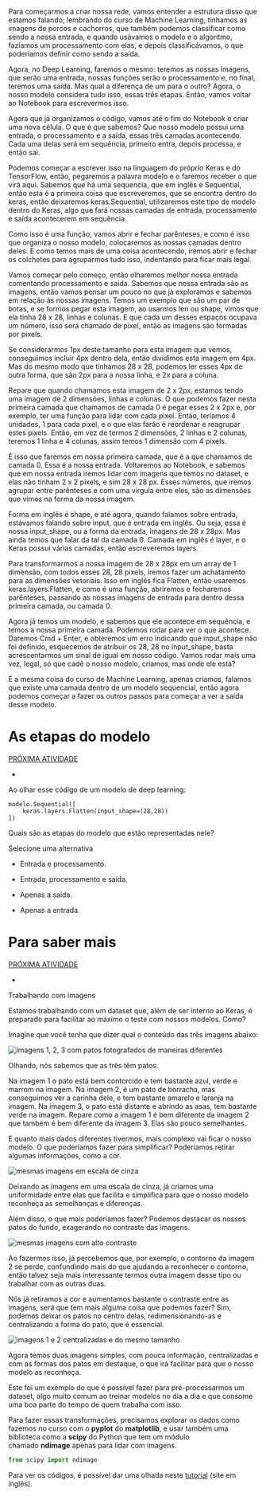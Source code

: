 Para começarmos a criar nossa rede, vamos entender a estrutura disso que estamos falando; lembrando do curso de Machine Learning, tínhamos as imagens de porcos e cachorros, que também podemos classificar como sendo a nossa entrada, e quando usávamos o modelo e o algoritmo, fazíamos um processamento com elas, e depois classificávamos, o que poderíamos definir como sendo a saída.

Agora, no Deep Learning, faremos o mesmo: teremos as nossas imagens, que serão uma entrada, nossas funções serão o processamento e, no final, teremos uma saída. Mas qual a diferença de um para o outro? Agora, o nosso modelo considera tudo isso, essas três etapas. Então, vamos voltar ao Notebook para escrevermos isso.

Agora que já organizamos o código, vamos até o fim do Notebook e criar uma nova célula. O que é que sabemos? Que nosso modelo possui uma entrada, o processamento e a saída, essas três camadas acontecendo. Cada uma delas será em sequência, primeiro entra, depois processa, e então sai.

Podemos começar a escrever isso na linguagem do próprio Keras e do TensorFlow, então, pegaremos a palavra modelo e o faremos receber o que virá aqui. Sabemos que há uma sequencia, que em inglês é Sequential, então esta é a primeira coisa que escreveremos, que se encontra dentro do keras, então deixaremos keras.Sequential, utilizaremos este tipo de modelo dentro do Keras, algo que fará nossas camadas de entrada, processamento e saída acontecerem em sequência.

Como isso é uma função, vamos abrir e fechar parênteses, e como é isso que organiza o nosso modelo, colocaremos as nossas camadas dentro deles. E como temos mais de uma coisa acontecendo, iremos abrir e fechar os colchetes para agruparmos tudo isso, indentando para ficar mais legal.

Vamos começar pelo começo, então olharemos melhor nossa entrada comentando processamento e saida. Sabemos que nossa entrada são as imagens, então vamos pensar um pouco no que já exploramos e sabemos em relação às nossas imagens. Temos um exemplo que são um par de botas, e se formos pegar esta imagem, ao usarmos len ou shape, vimos que ela tinha 28 x 28, linhas e colunas. E que cada um desses espaços ocupava um número, isso será chamado de pixel, então as imagens são formadas por pixels.

Se considerarmos 1px deste tamanho para esta imagem que vemos, conseguimos incluir 4px dentro dela, então dividimos esta imagem em 4px. Mas do mesmo modo que tínhamos 28 x 28, podemos ler esses 4px de outra forma, que são 2px para a nossa linha, e 2x para a coluna.

Repare que quando chamamos esta imagem de 2 x 2px, estamos tendo uma imagem de 2 dimensões, linhas e colunas. O que podemos fazer nesta primeira camada que chamamos de camada 0 é pegar esses 2 x 2px e, por exemplo, ter uma função para lidar com cada pixel. Então, teríamos 4 unidades, 1 para cada pixel, e o que elas farão é reordenar e reagrupar estes pixels. Então, em vez de termos 2 dimensões, 2 linhas e 2 colunas, teremos 1 linha e 4 colunas, assim temos 1 dimensão com 4 pixels.

É isso que faremos em nossa primeira camada, que é a que chamamos de camada 0. Essa é a nossa entrada. Voltaremos ao Notebook, e sabemos que em nossa entrada iremos lidar com imagens que temos no dataset, e elas não tinham 2 x 2 pixels, e sim 28 x 28 px. Esses números, que iremos agrupar entre parênteses e com uma vírgula entre eles, são as dimensões que vimos na forma da nossa imagem.

Forma em inglês é shape, e até agora, quando falamos sobre entrada, estávamos falando sobre input, que é entrada em inglês. Ou seja, essa é nossa input_shape, ou a forma da entrada, imagens de 28 x 28px. Mas ainda temos que falar da tal da camada 0. Camada em inglês é layer, e o Keras possui várias camadas, então escreveremos layers.

Para transformarmos a nossa imagem de 28 x 28px em um array de 1 dimensão, com todos esses 28, 28 pixels, iremos fazer um achatamento para as dimensões vetoriais. Isso em inglês fica Flatten, então usaremos keras.layers.Flatten, e como é uma função, abriremos e fecharemos parênteses, passando as nossas imagens de entrada para dentro dessa primeira camada, ou camada 0.

Agora já temos um modelo, e sabemos que ele acontece em sequência, e temos a nossa primeira camada. Podemos rodar para ver o que acontece. Daremos Cmd + Enter, e obteremos um erro indicando que input_shape não foi definido, esquecemos de atribuir os 28, 28 no input_shape, basta acrescentarmos um sinal de igual em nosso código. Vamos rodar mais uma vez, legal, só que cadê o nosso modelo, criamos, mas onde ele está?

É a mesma coisa do curso de Machine Learning, apenas criamos, falamos que existe uma camada dentro de um modelo sequencial, então agora podemos começar a fazer os outros passos para começar a ver a saída desse modelo.

# As etapas do modelo

[PRÓXIMA ATIVIDADE](https://cursos.alura.com.br/course/deep-learning-introducao-com-keras/task/46334/next)

-   [](https://cursos.alura.com.br/suggestions/new/deep-learning-introducao-com-keras/46334/question)

Ao olhar esse código de um modelo de deep learning:

```less
modelo.Sequential([
    keras.layers.Flatten(input_shape=(28,28))
])
```

Quais são as etapas do modelo que estão representadas nele?

Selecione uma alternativa

-   Entrada e processamento.
    
-   Entrada, processamento e saída.
    
-   Apenas a saída.
    
-   Apenas a entrada.

# Para saber mais

[PRÓXIMA ATIVIDADE](https://cursos.alura.com.br/course/deep-learning-introducao-com-keras/task/46336/next)

-   [](https://cursos.alura.com.br/suggestions/new/deep-learning-introducao-com-keras/46336/question)

Trabalhando com imagens

Estamos trabalhando com um dataset que, além de ser interno ao Keras, é preparado para facilitar ao máximo o teste com nossos modelos. Como?

Imagine que você tenha que dizer qual o conteúdo das três imagens abaixo:

![imagens 1, 2, 3 com patos fotografados de maneiras diferentes](https://s3.amazonaws.com/caelum-online-public/982-tensorflow/image16.png)

Olhando, nós sabemos que as três têm patos.

Na imagem 1 o pato está bem contorcido e tem bastante azul, verde e marrom na imagem. Na imagem 2, é um pato de borracha, mas conseguimos ver a carinha dele, e tem bastante amarelo e laranja na imagem. Na imagem 3, o pato está distante e abrindo as asas, tem bastante verde na imagem. Repare como a imagem 1 é bem diferente da imagem 2 que também é bem diferente da imagem 3. Elas são pouco semelhantes.

E quanto mais dados diferentes tivermos, mais complexo vai ficar o nosso modelo. O que poderíamos fazer para simplificar? Poderíamos retirar algumas informações, como a cor.

![mesmas imagens em escala de cinza](https://s3.amazonaws.com/caelum-online-public/982-tensorflow/image14.png)

Deixando as imagens em uma escala de cinza, já criamos uma uniformidade entre elas que facilita e simplifica para que o nosso modelo reconheça as semelhanças e diferenças.

Além disso, o que mais poderíamos fazer? Podemos destacar os nossos patos do fundo, exagerando no contraste das imagens.

![mesmas imagens com alto contraste](https://s3.amazonaws.com/caelum-online-public/982-tensorflow/image1.png)

Ao fazermos isso, já percebemos que, por exemplo, o contorno da imagem 2 se perde, confundindo mais do que ajudando a reconhecer o contorno, então talvez seja mais interessante termos outra imagem desse tipo ou trabalhar com as outras duas.

Nós já retiramos a cor e aumentamos bastante o contraste entre as imagens, será que tem mais alguma coisa que podemos fazer? Sim, podemos deixar os patos no centro delas, redimensionando-as e centralizando a forma do pato, que é essencial.

![imagens 1 e 2 centralizadas e do mesmo tamanho](https://s3.amazonaws.com/caelum-online-public/982-tensorflow/image10.png)

Agora temos duas imagens simples, com pouca informação, centralizadas e com as formas dos patos em destaque, o que irá facilitar para que o nosso modelo as reconheça.

Este foi um exemplo do que é possível fazer para pré-processarmos um dataset, algo muito comum ao treinar modelos no dia a dia e que consome uma boa parte do tempo de quem trabalha com isso.

Para fazer essas transformações, precisamos explorar os dados como fazemos no curso com o **pyplot** do **matplotlib**, e usar também uma biblioteca como a **scipy** do Python que tem um módulo chamado **ndimage** apenas para lidar com imagens.

```javascript
from scipy import ndimage
```

Para ver os códigos, é possível dar uma olhada neste [tutorial](http://www.scipy-lectures.org/advanced/image_processing/) (site em inglês).